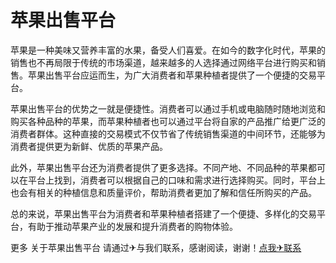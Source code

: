 # 苹果出售平台

苹果是一种美味又营养丰富的水果，备受人们喜爱。在如今的数字化时代，苹果的销售也不再局限于传统的市场渠道，越来越多的人选择通过网络平台进行购买和销售。苹果出售平台应运而生，为广大消费者和苹果种植者提供了一个便捷的交易平台。

苹果出售平台的优势之一就是便捷性。消费者可以通过手机或电脑随时随地浏览和购买各种品种的苹果，而苹果种植者也可以通过平台将自家的产品推广给更广泛的消费者群体。这种直接的交易模式不仅节省了传统销售渠道的中间环节，还能够为消费者提供更为新鲜、优质的苹果产品。

此外，苹果出售平台还为消费者提供了更多选择。不同产地、不同品种的苹果都可以在平台上找到，消费者可以根据自己的口味和需求进行选择购买。同时，平台上也会有相关的种植信息和质量评价，帮助消费者更加了解和信任所购买的产品。

总的来说，苹果出售平台为消费者和苹果种植者搭建了一个便捷、多样化的交易平台，有助于推动苹果产业的发展和提升消费者的购物体验。

更多 关于苹果出售平台 请通过✈与我们联系，感谢阅读，谢谢！[点我✈联系](https://w.k02.cc)